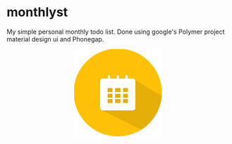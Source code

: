 # monthlyst
My simple personal monthly todo list. Done using google's Polymer project material design ui and Phonegap.

<div style="text-align:center;">
	<img src="https://raw.githubusercontent.com/rafaelgandi/monthlyst/master/icon.png">
</div>
